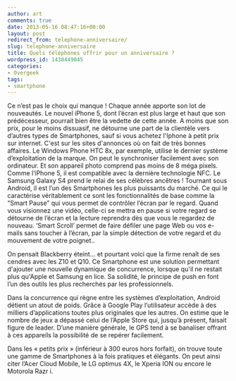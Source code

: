 ```yaml
---
author: art
comments: true
date: 2013-05-16 08:47:16+00:00
layout: post
redirect_from: telephone-anniversaire/
slug: telephone-anniversaire
title: Quels téléphones offrir pour un anniversaire ?
wordpress_id: 1438449045
categories:
- Overgeek
tags:
- smartphone
---
```


Ce n’est pas le choix qui manque ! Chaque année apporte son lot de nouveautés. Le nouvel iPhone 5, dont l’écran est plus large et haut que son prédécesseur, pourrait bien être la vedette de cette année. A moins que son prix, pour le moins dissuasif, ne détourne une part de la clientèle vers d’autres types de Smartphones<!-- more -->, sauf si vous achetez l'Iphone à petit prix sur internet. C'est sur les sites d'annonces où on fait de très bonnes affaires. Le Windows Phone HTC 8x, par exemple, utilise le dernier système d’exploitation de la marque. On peut le synchroniser facilement avec son ordinateur. Et son appareil photo comprend pas moins de 8 méga pixels. Comme l’iPhone 5, il est compatible avec la dernière technologie NFC. Le Samsung Galaxy S4 prend le relai de ses célèbres ancêtres ! Tournant sous Android, il est l’un des Smartphones les plus puissants du marché. Ce qui le caractérise véritablement ce sont les fonctionnalités de base comme la “Smart Pause” qui vous permet de contrôler l’écran par le regard. Quand vous visionnez une vidéo, celle-ci se mettra en pause si votre regard se détourne de l’écran et la lecture reprendra dès que vous le regardez de nouveau. ‘Smart Scroll’ permet de faire défiler une page Web ou vos e-mails sans toucher à l’écran, par la simple détection de votre regard et du mouvement de votre poignet..

On pensait Blackberry éteint… et pourtant voici que la firme renaît de ses cendres avec les Z10 et Q10. Ce Smartphone est une solution permettant d'ajouter une nouvelle dynamique de concurrence, lorsque qu'il ne restait plus qu'Apple et Samsung en lice. Sa solidité, le principe de push en font l’un des outils les plus recherchés par les professionnels.

Dans la concurrence qui règne entre les systèmes d’exploitation, Android détient un atout de poids. Grâce à Google Play l’utilisateur accède à des milliers d’applications toutes plus originales que les autres. On estime que le nombre de jeux a dépassé celui de l’Apple Store qui, jusqu’à présent, faisait figure de leader. D’une manière générale, le GPS tend à se banaliser offrant à ces appareils la possibilité de se repérer facilement.

Dans les « petits prix » (inférieur à 300 euros hors forfait), on trouve toute une gamme de Smartphones à la fois pratiques et élégants. On peut ainsi citer l’Acer Cloud Mobile, le LG optimus 4X, le Xperia ION ou encore le Motorola Razr i.
